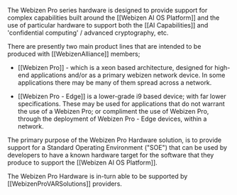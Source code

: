 The Webizen Pro series hardware is designed to provide support for complex capabilities built around the [[Webizen AI OS Platform]] and the use of particular hardware to support both the  [[AI Capabilities]] and 'confidential computing' / advanced cryptography, etc. 

There are presently two main product lines that are intended to be produced with [[WebizenAlliance]] members;

- [[Webizen Pro]] - which is a xeon based architecture, designed for high-end applications and/or as a primary webizen network device.  In some applications there may be many of them spread across a network.

- [[Webizen Pro - Edge]] is a lower-grade i9 based device; with far lower specifications.  These may be used for applications that do not warrant the use of a Webizen Pro; or compliment the use of Webizen Pro, through the deployment of Webizen Pro - Edge devices, within a network.

The primary purpose of the Webizen Pro Hardware solution, is to provide support for a Standard Operating Environment ("SOE") that can be used by developers to have a known hardware target for the software that they produce to support the [[Webizen AI OS Platform]].

The Webizen Pro Hardware is in-turn able to be supported by [[WebizenProVARSolutions]] providers. 

